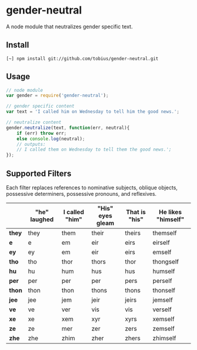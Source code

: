 
# gender-neutral

A node module that neutralizes gender specific text.

## Install

```shell
[~] npm install git://github.com/tobius/gender-neutral.git
```

## Usage

```javascript
// node module
var gender = require('gender-neutral');

// gender specific content
var text = 'I called him on Wednesday to tell him the good news.';

// neutralize content
gender.neutralize(text, function(err, neutral){
    if (err) throw err;
    else console.log(neutral);
    // outputs:
    // I called them on Wednesday to tell them the good news.';
});
```

## Supported Filters

Each filter replaces references to nominative subjects, oblique objects,
possessive determiners, possessive pronouns, and reflexives.

&nbsp;      | "he" laughed | I called "him" | "His" eyes gleam | That is "his" | He likes "himself"
---         | ---       | ---       | ---           | ---       | ---
__they__    | they      | them      | their         | theirs    | themself
__e__       | e         | em        | eir           | eirs      | eirself
__ey__      | ey        | em        | eir           | eirs      | emself
__tho__     | tho       | thor      | thors         | thor      | thongself
__hu__      | hu        | hum       | hus           | hus       | humself
__per__     | per       | per       | per           | pers      | perself
__thon__    | thon      | thon      | thons         | thons     | thonself
__jee__     | jee       | jem       | jeir          | jeirs     | jemself
__ve__      | ve        | ver       | vis           | vis       | verself
__xe__      | xe        | xem       | xyr           | xyrs      | xemself
__ze__      | ze        | mer       | zer           | zers      | zemself
__zhe__     | zhe       | zhim      | zher          | zhers     | zhimself

